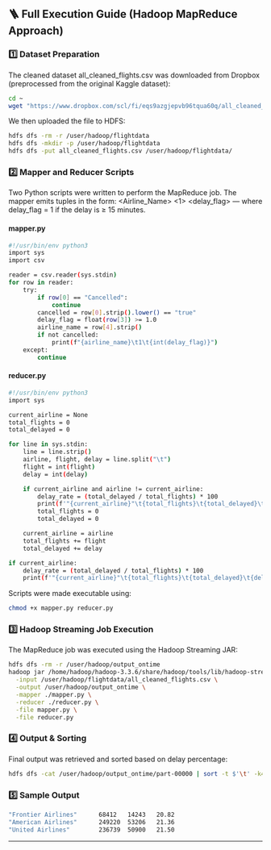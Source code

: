 ## 🪜 Full Execution Guide (Hadoop MapReduce Approach)

### 1️⃣ Dataset Preparation
The cleaned dataset all_cleaned_flights.csv was downloaded from Dropbox (preprocessed from the original Kaggle dataset):
```bash
cd ~
wget "https://www.dropbox.com/scl/fi/eqs9azgjepvb96tqua60q/all_cleaned_flights.csv?rlkey=kmhvlm4duc5k1req4vhqxk6hf&st=ypt0k7fn&dl=1" -O all_cleaned_flights.csv
```

We then uploaded the file to HDFS:
```bash
hdfs dfs -rm -r /user/hadoop/flightdata
hdfs dfs -mkdir -p /user/hadoop/flightdata
hdfs dfs -put all_cleaned_flights.csv /user/hadoop/flightdata/
```

### 2️⃣  Mapper and Reducer Scripts
Two Python scripts were written to perform the MapReduce job. The mapper emits tuples in the form:
<Airline_Name> <1> <delay_flag> — where delay_flag = 1 if the delay is ≥ 15 minutes.

#### mapper.py
```bash
#!/usr/bin/env python3
import sys
import csv

reader = csv.reader(sys.stdin)
for row in reader:
    try:
        if row[0] == "Cancelled":
            continue
        cancelled = row[0].strip().lower() == "true"
        delay_flag = float(row[3]) >= 1.0
        airline_name = row[4].strip()
        if not cancelled:
            print(f"{airline_name}\t1\t{int(delay_flag)}")
    except:
        continue
```
#### reducer.py
```bash
#!/usr/bin/env python3
import sys

current_airline = None
total_flights = 0
total_delayed = 0

for line in sys.stdin:
    line = line.strip()
    airline, flight, delay = line.split("\t")
    flight = int(flight)
    delay = int(delay)

    if current_airline and airline != current_airline:
        delay_rate = (total_delayed / total_flights) * 100
        print(f'"{current_airline}"\t{total_flights}\t{total_delayed}\t{delay_rate:.2f}')
        total_flights = 0
        total_delayed = 0

    current_airline = airline
    total_flights += flight
    total_delayed += delay

if current_airline:
    delay_rate = (total_delayed / total_flights) * 100
    print(f'"{current_airline}"\t{total_flights}\t{total_delayed}\t{delay_rate:.2f}')
```
Scripts were made executable using:
```bash
chmod +x mapper.py reducer.py
```
### 3️⃣ Hadoop Streaming Job Execution
The MapReduce job was executed using the Hadoop Streaming JAR:
```bash
hdfs dfs -rm -r /user/hadoop/output_ontime
hadoop jar /home/hadoop/hadoop-3.3.6/share/hadoop/tools/lib/hadoop-streaming-3.3.6.jar \
  -input /user/hadoop/flightdata/all_cleaned_flights.csv \
  -output /user/hadoop/output_ontime \
  -mapper ./mapper.py \
  -reducer ./reducer.py \
  -file mapper.py \
  -file reducer.py
```

### 4️⃣ Output & Sorting
Final output was retrieved and sorted based on delay percentage:
```bash
hdfs dfs -cat /user/hadoop/output_ontime/part-00000 | sort -t $'\t' -k4 -n
```

### 5️⃣ Sample Output
```bash
"Frontier Airlines"      68412   14243   20.82
"American Airlines"      249220  53206   21.36
"United Airlines"        236739  50900   21.50
```

---
